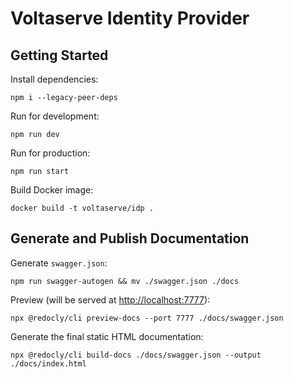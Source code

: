 # Voltaserve Identity Provider

## Getting Started

Install dependencies:

```shell
npm i --legacy-peer-deps
```

Run for development:

```shell
npm run dev
```

Run for production:

```shell
npm run start
```

Build Docker image:

```shell
docker build -t voltaserve/idp .
```

## Generate and Publish Documentation

Generate `swagger.json`:

```shell
npm run swagger-autogen && mv ./swagger.json ./docs
```

Preview (will be served at [http://localhost:7777](http://localhost:7777)):

```shell
npx @redocly/cli preview-docs --port 7777 ./docs/swagger.json
```

Generate the final static HTML documentation:

```shell
npx @redocly/cli build-docs ./docs/swagger.json --output ./docs/index.html
```
